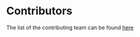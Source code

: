 # Contributors
The list of the contributing team can be found [here](https://docs.google.com/spreadsheets/d/1LEJOj3ovStBg-kRrocvS1Rm8Rmdo42YMmIZPhY90XSU/edit?usp=sharing)
